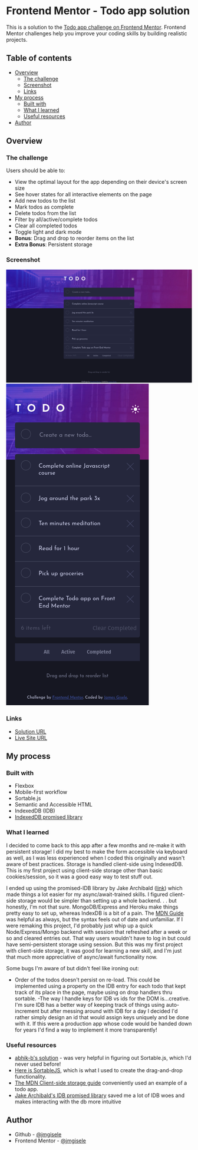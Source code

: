 # Frontend Mentor - Todo app solution

This is a solution to the [Todo app challenge on Frontend Mentor](https://www.frontendmentor.io/challenges/todo-app-Su1_KokOW). Frontend Mentor challenges help you improve your coding skills by building realistic projects. 

## Table of contents

- [Overview](#overview)
  - [The challenge](#the-challenge)
  - [Screenshot](#screenshot)
  - [Links](#links)
- [My process](#my-process)
  - [Built with](#built-with)
  - [What I learned](#what-i-learned)
  - [Useful resources](#useful-resources)
- [Author](#author)

## Overview

### The challenge

Users should be able to:

- View the optimal layout for the app depending on their device's screen size
- See hover states for all interactive elements on the page
- Add new todos to the list
- Mark todos as complete
- Delete todos from the list
- Filter by all/active/complete todos
- Clear all completed todos
- Toggle light and dark mode
- **Bonus**: Drag and drop to reorder items on the list
- **Extra Bonus**: Persistent storage

### Screenshot

![screenshot](./desktop.png)
![screenshot](./mobile.png)

### Links

- [Solution URL](https://github.com/jmgisele/todo-app-main)
- [Live Site URL](https://jmgisele.github.io/todo-app-main/)

## My process

### Built with

- Flexbox
- Mobile-first workflow
- Sortable.js
- Semantic and Accessible HTML
- IndexedDB (IDB)
- [IndexedDB promised library](https://github.com/jakearchibald/idb)


### What I learned
I decided to come back to this app after a few months and re-make it with persistent storage! I did my best to make the form accessible via keyboard as well, as I was less experienced when I coded this originally and wasn't aware of best practices. Storage is handled client-side using IndexedDB. This is my first project using client-side storage other than basic cookies/session, so it was a good easy way to test stuff out. 

I ended up using the promised-IDB library by Jake Archibald ([link](https://github.com/jakearchibald/idb)) which made things a lot easier for my async/await-trained skills. I figured client-side storage would be simpler than setting up a whole backend. . . but honestly, I'm not that sure. MongoDB/Express and Heroku make things pretty easy to set up, whereas IndexDB is a bit of a pain. The [MDN Guide](https://developer.mozilla.org/en-US/docs/Web/API/IndexedDB_API) was helpful as always, but the syntax feels out of date and unfamiliar. If I were remaking this project, I'd probably just whip up a quick Node/Express/Mongo backend with session that refreshed after a week or so and cleared entries out. That way users wouldn't have to log in but could have semi-persistent storage using session. But this was my first project with client-side storage, it was good for learning a new skill, and I'm just that much more appreciative of async/await functionality now. 

Some bugs I'm aware of but didn't feel like ironing out:
- Order of the todos doesn't persist on re-load. This could be implemented using a property on the IDB entry for each todo that kept track of its place in the page, maybe using on drop handlers thru sortable.
-The way I handle keys for IDB vs ids for the DOM is...creative. I'm sure IDB has a better way of keeping track of things using auto-increment but after messing around with IDB for a day I decided I'd rather simply design an id that would assign keys uniquely and be done with it. If this were a production app whose code would be handed down for years I'd find a way to implement it more transparently!

### Useful resources

- [abhik-b's solution](https://github.com/abhik-b/frontend-challenge-3) - was very helpful in figuring out Sortable.js, which I'd never used before!
- [Here is SortableJS](https://sortablejs.github.io/Sortable/), which is what I used to create the drag-and-drop functionality.
- [The MDN Client-side storage guide](https://developer.mozilla.org/en-US/docs/Learn/JavaScript/Client-side_web_APIs/Client-side_storage) conveniently used an example of a todo app.
- [Jake Archibald's IDB promised library](https://github.com/jakearchibald/idb) saved me a lot of IDB woes and makes interacting with the db more intuitive


## Author

- Github - [@jmgisele](https://github.com/jmgisele)
- Frontend Mentor - [@jmgisele](https://www.frontendmentor.io/profile/jmgisele)
